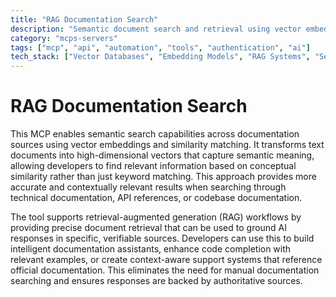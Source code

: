 ```yaml
---
title: "RAG Documentation Search"
description: "Semantic document search and retrieval using vector embeddings for context-aware responses from documentation sources."
category: "mcps-servers"
tags: ["mcp", "api", "automation", "tools", "authentication", "ai"]
tech_stack: ["Vector Databases", "Embedding Models", "RAG Systems", "Semantic Search", "Documentation Platforms"]
---
```


# RAG Documentation Search

This MCP enables semantic search capabilities across documentation sources using vector embeddings and similarity matching. It transforms text documents into high-dimensional vectors that capture semantic meaning, allowing developers to find relevant information based on conceptual similarity rather than just keyword matching. This approach provides more accurate and contextually relevant results when searching through technical documentation, API references, or codebase documentation.

The tool supports retrieval-augmented generation (RAG) workflows by providing precise document retrieval that can be used to ground AI responses in specific, verifiable sources. Developers can use this to build intelligent documentation assistants, enhance code completion with relevant examples, or create context-aware support systems that reference official documentation. This eliminates the need for manual documentation searching and ensures responses are backed by authoritative sources.
